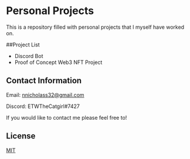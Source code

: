 # Personal Projects

This is a repository filled with personal projects that I myself have worked on.

##Project List
- Discord Bot 
- Proof of Concept Web3 NFT Project


## Contact Information 
Email: nnicholass32@gmail.com

Discord: ETWTheCatgirl#7427

If you would like to contact me please feel free to!


## License
[MIT](https://choosealicense.com/licenses/mit/)
